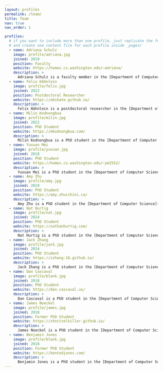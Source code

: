 ```yaml
---
layout: profiles
permalink: /team/
title: Team
nav: true
nav_order: 1

profiles:
  # if you want to include more than one profile, just replicate the following block
  # and create one content file for each profile inside _pages/
  - name: Adriana Schulz
    image: profile/adriana.jpg
    joined: 2018
    position: Faculty
    website: https://homes.cs.washington.edu/~adriana/
    description: >
      Adriana Schulz is a faculty member in the [Department of Computer Science](https://www.cs.washington.edu/) at the University of Washington. She is interested in computer graphics, machine learning, and digital fabrication.
  - name: Felix Hähnlein
    image: profile/felix.jpg
    joined: 2022
    position: Postdoctoral Researcher
    website: https://obikate.github.io/
    description: >
      Felix Hähnlein is a postdoctoral researcher in the [Department of Computer Science](https://www.cs.washington.edu/) at the University of Washington. He is interested in computer graphics, machine learning, and digital fabrication.
  - name: Milin Kodnongbua
    image: profile/milin.jpg
    joined: 2022
    position: PhD Student
    website: https://mkodnongbua.com/
    description: >
      Milin Kodnongbua is a PhD student in the [Department of Computer Science](https://www.cs.washington.edu/) at the University of Washington. He is interested in computer graphics, machine learning, and digital fabrication.
  - name: Yuxuan Mei
    image: profile/yuxuan.jpg
    joined: 2018
    position: PhD Student
    website: https://homes.cs.washington.edu/~ym2552/
    description: >
      Yuxuan Mei is a PhD student in the [Department of Computer Science](https://www.cs.washington.edu/) at the University of Washington. She is interested in computer graphics, machine learning, and digital fabrication.
  - name: Amy Zhu
    image: profile/amy.jpg
    joined: 2019
    position: PhD Student
    website: https://amy.zhucchini.ca/
    description: >
      Amy Zhu is a PhD student in the [Department of Computer Science](https://www.cs.washington.edu/) at the University of Washington. She is interested in computer graphics, machine learning, and digital fabrication.
  - name: Nat Hurtig
    image: profile/nat.jpg
    joined: 2024
    position: PhD Student
    website: https://nathanhurtig.com/
    description: >
      Nat Hurtig is a PhD student in the [Department of Computer Science](https://www.cs.washington.edu/) at the University of Washington. He is interested in computer graphics, machine learning, and digital fabrication.
  - name: Jack Zhang
    image: profile/jack.jpg
    joined: 2024
    position: PhD Student
    website: https://zzhang-18.github.io/
    description: >
      Jack Zhang is a PhD student in the [Department of Computer Science](https://www.cs.washington.edu/) at the University of Washington. He is interested in computer graphics, machine learning, and digital fabrication.
  - name: Dan Cascaval
    image: profile/blank.jpg
    joined: 2018
    position: PhD Student
    website: https://dan.cascaval.us/
    description: >
      Dan Cascaval is a PhD student in the [Department of Computer Science](https://www.cs.washington.edu/) at the University of Washington. He is interested in computer graphics, machine learning, and digital fabrication.
  - name: James Noeckel
    image: profile/james.jpg
    joined: 2018
    position: Former PhD Student
    website: https://shnitzelkiller.github.io/
    description: >
      James Noeckel is a PhD student in the [Department of Computer Science](https://www.cs.washington.edu/) at the University of Washington. He is interested in computer graphics, machine learning, and digital fabrication.
  - name: Benjamin Jones
    image: profile/blank.jpg
    joined: 2018
    position: Former PhD Student
    website: https://bentodjones.com/
    description: >
      Benjamin Jones is a PhD student in the [Department of Computer Science](https://www.cs.washington.edu/) at the University of Washington. He is interested in computer graphics, machine learning, and digital fabrication.
---
```

